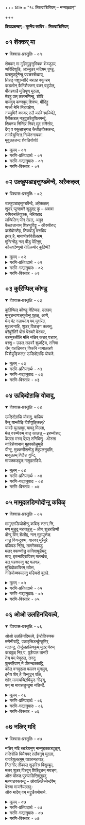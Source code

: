 +++
title = "१८ तिरुवाशिरियम् – नम्माऴ्वार्"

+++


**दिव्यप्रबन्दम् – मूरनॆय साविर – तिरुवाशिरियम्**


## ०१ शॆक्कर् मा

<details open><summary>विश्वास-प्रस्तुतिः - ०१</summary>

शॆक्कर् मा मुहिलुडुत्तुमिक्क शॆञ्जुडर्  
प्परिदिशूडि, अञ्जुडर् मदियम् पूण्डु,  
पलशुडर्पुनैन्दु पवळस्शॆव्वाय्,  
तिहऴ् पशुञ्जोदि मरतह क्कून्ऱम्  
कडलोन् कैमिशैक्कण् वळर् वदुपोल्,  
पीतहवाडै मुडिपूण् मुदला,  
मेदहु पल् कलनणिन्दु, शोदि  
वायवुम् कण्नवुम् शिवप्प, मीदिट्टु  
प्पच्चै मेनि मिहप्पहैप्प,  
नच्चुविनै क्कवर् तलै यरविनमळियेऱॆ,  
ऎर्सॆकडल् नडुवुळऱॆतुयिलमर्न्दु,  
शिवनय निन्दिर निवर् मुद लनैत्तोर्,  
दॆय् व क्कूऴाङ्गळ् कैतॊऴक्किडन्द,  
तामरैयुन्दित्त् निप्पॆरुनायक\!  
मूवुलहळन्द शेवडियोयो\!
</details>

<details><summary>मूलम् - ०१</summary>

शॆक्कर् मा मुहिलुडुत्तुमिक्क शॆञ्जुडर्  
प्परिदिशूडि, अञ्जुडर् मदियम् पूण्डु,  
पलशुडर्पुनैन्दु पवळस्शॆव्वाय्,  
तिहऴ् पशुञ्जोदि मरतह क्कून्ऱम्  
कडलोन् कैमिशैक्कण् वळर् वदुपोल्,  
पीतहवाडै मुडिपूण् मुदला,  
मेदहु पल् कलनणिन्दु, शोदि  
वायवुम् कण्नवुम् शिवप्प, मीदिट्टु  
प्पच्चै मेनि मिहप्पहैप्प,  
नच्चुविनै क्कवर् तलै यरविनमळियेऱॆ,  
ऎर्सॆकडल् नडुवुळऱॆतुयिलमर्न्दु,  
शिवनय निन्दिर निवर् मुद लनैत्तोर्,  
दॆय् व क्कूऴाङ्गळ् कैतॊऴक्किडन्द,  
तामरैयुन्दित्त् निप्पॆरुनायक\!  
मूवुलहळन्द शेवडियोयो\!
</details>

<details><summary>गरणि-प्रतिपदार्थः - ०१</summary>

शॆक्कर् = सञ्जॆगॆम्पाद, मा = बलुदॊड्ड, मुहिल् = मोडवन्नु, उडुत्तु = उट्टुकॊण्डु, मिक्क =बहळ, शॆम् शुडर् = कॆम्पुतेजस्सन्नुळ्ळ सूर्यन, परिदि = परिवे षवन्नु \(सुत्तलिरुव विशिष्टवाद बॆळकन्नु\) शूडि = मुड्दु \(शिखरदल्लि धरिसि\) अम् शुडर् = सॊबगिन तेजस्सिन, मदियम् = चन्द्रनन्नु, पूण्डु = \(आभरणदन्तॆ\) धरिसि, पलशुडर् = हलवारु ज्योति\(नक्षत्र\)गळन्नु, पुनैन्दु = अलङ्करिसिकॊण्डु, पवळम् = हवळदन्तॆ, शॆम् वाय् = चॆन्दुटिगळ, मरतहम् कुन्ऱम् = मरकतरत्नद पर्वतवु. कडलोन् = समुद्रराजन, कैमिशै = कैगळल्लि \(तोळिनल्लि\), कण् वळर् वदु पोल् = पवडिसिरुव हाऎ, पीतह = हळदिय, आडै = वस्त्रवन्नू \(पीताम्बरवन्नू\), मुडिपूण् = किरीट, मुदला = मॊदलाद, मेदहु = बलुश्रेष्ठवाद, पल् = हलवारु, कलन् अणिन्दु = आभरणगळन्नु धरिसि, शोदि = बॆळगुव, वाय् अवुम् = तुटिगळन्नू, कण् अवुम् = कण्णुगळन्नू, शिवप्प = कॆम्पगू, \(कॆम्पागिरलु\), मीदिट्टु = मेलॆ जोडिसिरुव, पच्चैमेनि = पच्चॆय बण्नदिन्द शोभिसुव देह\(कान्ति\)वु, मिह = बहुवागि, पहैप्प = वैविध्यमयवागि, नच्चु = विषद\(नञ्जिन\), विनै = कार्यवन्नु माडुव, कवर् तलै = हरडिरुव तलॆयन्नुळ्ळ, अरवु = सर्पद, इन् = इनिदाद \(सुखकरवाद\), अमळि = हासुगॆयन्नु एऱि = हत्ति, ऎऱिकडल् = अलॆगळिन्द तुम्बिद कडलिन, नडुवुळ् = नडुवॆ, अऱितुयिल् = योगनिद्दॆयन्नु, अमर्न्दु = हिडिदु, शिवन् = शिवनू, अयन् = चतुर्मुखनू \(अजनू\), इन्दिरन् = देवेन्द्रनू, इवर् मुदल् = इवरे मॊदलागि, अनित्तोर् = ऎल्लरू, दॆय्व कुऴाङ्गळ् = देवतॆगळ कूटगळू,कैतॊऴि = कैमुगियलु, किडन्द = पवडिसिरुव, तामरै उन्दि = तावरॆहूवन्नु हॊक्कुळल्लि उळ्ळ, तनि = विशिष्ठनाद, पॆरुनायह = सर्वेश्वरने, मू उलहु = मूरुलोकगळन्नु, अळन्द = अळॆदुकॊण्ड, शे अडियोये= कोमलवाद \(सुन्दरवाद\) तिरुवडिगळुळ्ळवने.
</details>

<details><summary>गरणि-गद्यानुवादः - ०१</summary>

सञ्जॆगॆम्पिन बलु दॊड्ड मुगिलन्नुट्टु, बहळ कॆम्पुतेजस्सन्नुळ्ल सूर्यन सुत्तलिरुव विशिष्टवाद बॆळकन्नु शिखरदल्लि धरिसि, सॊबगिन तेजस्सिन चन्द्रनन्नु आभरणदन्तॆ धरिसि, हलवारु ज्योति\(नक्षत्र\)गळन्नु अलङ्करिसिकॊण्डु, हवळदन्तॆ चॆन्दुटिगळन्नुळ्ळ, मरकतरत्नद पर्वतवु समुद्रराजन कैगळल्लि पवडिसिरुव हागॆ, पीताम्बरवन्नुट्टु, किरीटवे मॊदलाद बहुश्रेष्ठवाद हलवारु आभरणगळन्नु धरिसि, बॆळगुव \(कॆम्पगिरुव\) तुटिगळन्नू कण्णुगळन्नू जोडिसिरुव पच्चॆबण्णदिन्द शोभिसुव देहवु अत्यन्त वैविध्यमयवागियू, विषद कॆलसद हरडिरुव तलॆयन्नुळ्ळ सर्पद सुखकरवाद हासुगॆयल्लि अलॆगळिन्द तुम्बिद कडलिन नडुवॆ योगनिद्दॆयन्नु हिडिदु, शिवनू, ब्रह्मनू \(अजनू\), देवेन्द्रनू, इवरे मॊदलाद ऎल्ल देवतॆगळ कूटगळू कैमुगियुवन्तॆ, पवडिसिरुव पद्मनाभनाद अतिश्रेष्ठनाद सर्वेश्वरने, मूरु लोकगळन्नू अळॆदुकॊण्ड कोमलवाद \(सुन्दरवाद\) तिरुवडिगळुळ्ळवने\!
</details>

<details><summary>गरणि-विस्तारः - ०१</summary>

सर्वेश्वरन दिव्यमङ्गळ स्वरूपवन्नु – ऎन्दरॆ, भगवन्तन साकार स्वरूपवन्नु – इल्लि आळ्वाररु विवरिसतॊडगिद्दारॆ. यावुदक्कू साटियिल्लद, ऎल्ल बगॆयल्लू सर्वश्रेष्ठनू, परमसुन्दरनू आद भगवन्तनन्नु नम्मन्थ सामान्य जनरिगॆ विवरिसि हेळुवुदादरू हेगॆ? नम्म अनुभवदल्लिये इरुव यावुदादरॊन्दु अपरूपवाद वस्तुवन्नु ऎत्तिकॊण्डु, अदर सॊबगन्नु ऊहॆयिन्द अनेकपट्टु हॆच्चिसिकॊण्डु, आ मूलक भगवन्तनन्नु अरियबहुदाद मार्गवन्नु इल्लि अनुसरिसलागिदॆ.

भगवन्तन ऒन्दॊन्दु अवयववन्नू, हीगॆ, बेरॆबेरॆ वस्तुगळॊडनॆ होलिसि, वर्णिसि हेळबहुदागिरुवाग, अवनन्नु परिपूर्णवागि वर्णिसि तिळियुवुदादरू साध्यवे? इदक्कागि, इल्लि आळ्वाररु ऒन्दु दीर्घवाद उपमानवन्नु बळसिकॊण्डिद्दारॆ. इतिहास, पुराणादि महाकाव्यगळल्लि बळसुव काव्योपमानगळ हागॆये इल्लिरुव उपमान. सामान्य उपमानदन्तल्लदॆ, इदर ऎरडु भागगळू बॆळॆयुत्ता होगुत्तवॆ. ऎरडु भागगळिगू निखरवाद होलिकॆ कॆलवॊम्मॆ कण्डु बरदिरबहुदु. अवु हागॆ अळ्ळकवागिये जोडणॆयागिरबहुदु.

इल्लि बळसिरुव काव्योपमानद वैशिष्ट्यवन्नु नोडोण. उपमानद पूर्वभागदल्लिरुवुदु; ऒन्दु दॊड्डबॆट्ट. \(अदन्नु अस्ताचल ऎन्नबहुदेनो\!\) अदु बलु दूरदल्लिदॆ. सूर्यनु अदर हिन्दॆ मरॆयागुवुदरल्लिद्दानॆ. सूर्यन हॊम्बॆळकु अदन्नू अदर सुत्तलूइरुव मोडगळन्नू सञ्जॆगॆम्पिन सुन्दरवाद बण्णदिन्द हॊळॆयिसुत्तदॆ. सूर्यनु तन्न तेजस्सन्नु अदर शिखरदल्लि हरडि हॊळॆयुत्तिद्दानॆ. कॆम्बण्णद सीरॆयन्नुट्टु मरकतरत्नद हागॆ आ बॆट्ट आकर्षकवागि कङ्गॊळिसुत्तदॆ. चन्द्रनू तारॆगळु आ बळिक बॆळगुत्ता बॆट्टक्कॆ बगॆबगॆय आभरणगळनन्नु जोडिसिदन्तॆ कङ्गॊळिसुत्तवॆ. सञ्जॆय कॆम्बण्णवे शिखरवन्नु चॆन्दुटिगळन्तॆ माडिदॆ. आ बॆट्टद मुन्दुगडॆयल्लि अलॆगळिन्द तुम्बिरुव बलु विस्तारवाद सागरविदॆ. आ सागरदल्लि शान्तवागि आ बॆट्ट मलगिरुवन्तॆ \(निद्रिसुत्तिरुवन्तॆ\) शोभिसुत्तदॆ. इदॆल्ल उपमानद मॊदलभाग.

उपमानद उत्तरभागदल्लि \(कडॆयभागदल्लि\) सर्वेश्वरनाद भगवन्तन साटियिल्लद रूपद विवरणॆ कण्डु बरुत्तदॆ. भगवन्तन देह ऒन्दु दॊड्ड पच्चॆय बॆट्टवे. अवनु हॊळॆहॊळॆयुव पीताम्बरवन्नु उट्टिद्दानॆ. अवन तुटिगळु कॆम्पगॆ आकर्षकवागिवॆ. मैमेलॆ नानाबगॆय रत्नाभरणगळ अलङ्कार. अलॆगळिन्द तुम्बिद पाल्गडलल्लि, हॆडॆगळन्नु बिच्चि कॊडॆयन्तॆ हिडिदिरुव शेषन हासुगॆयल्लि स्वामियु पवडिसि, योगनिद्दॆयल्लिद्दानॆ. ब्रह्म, रुद्र, इन्द्र मुन्ताद देवतॆगळॆल्लरू अल्लिगॆ बन्दु, मूरुलोकगळन्नू अळॆदुकॊण्ड अवन पवित्रवाद पादगळन्नु पूजिसुत्तारॆ. अवन नाभियल्लि सुन्दरवाद कमलद हू इदॆ.

ई ऎरडु भागगळन्नू ऒन्दु बगॆयल्लि अळ्ळकवागि कूडिसि, दीर्घवाद रीतियल्लि जोडिसिरुवुदे ई काव्योपमान.

विवरणॆयन्नु नोडिदरॆ महाविष्णुवाद सर्वेश्वरन विभवावतारवन्नु इल्लि हेळलागुत्तिदॆ ऎनिसुत्तदॆ.
</details>


## ०२ उलहुपडाइत्तुण्डवॆन्दै, अऱैकऴल्

<details open><summary>विश्वास-प्रस्तुतिः - ०२</summary>

उलहुपडाइत्तुण्डवॆन्दै, अऱैकऴल्  
शुडर् प्पून्दामरै शूडुदऱ् कु – अवावा  
रुयिरुरुहियुक्क, नेरियहाद  
लन्बिलिन् पीन् तेऱल्, अमुद  
वॆळ्ळत्तानाम् शिऱप्पुविट्टु – ऒरुपॊरुट्  
कशैवोरशैह, तिरुवॊडु मरुविय  
इयऱ् है, मायाप्पॆरुविऱौलहम्  
मून्ऱिनॊडु नल् वीडु पॆऱिनुम्,  
कॊळ्वदॆण्णुमो तॆळ्ळियोर् कुऱिप्पे?
</details>

<details><summary>मूलम् - ०२</summary>

उलहुपडाइत्तुण्डवॆन्दै, अऱैकऴल्  
शुडर् प्पून्दामरै शूडुदऱ् कु – अवावा  
रुयिरुरुहियुक्क, नेरियहाद  
लन्बिलिन् पीन् तेऱल्, अमुद  
वॆळ्ळत्तानाम् शिऱप्पुविट्टु – ऒरुपॊरुट्  
कशैवोरशैह, तिरुवॊडु मरुविय  
इयऱ् है, मायाप्पॆरुविऱौलहम्  
मून्ऱिनॊडु नल् वीडु पॆऱिनुम्,  
कॊळ्वदॆण्णुमो तॆळ्ळियोर् कुऱिप्पे?
</details>

<details><summary>गरणि-प्रतिपदार्थः - ०२</summary>

उलहु = लोकगळन्नु, पडैत्तु = सृष्टिसि, उण्ड = नुङ्गिद, ऎन्दै = सर्वेश्वरन, अऱै = सद्दुमाडुव, कऴल् =आभरणगळ, शुडर् = हॊळॆयुव, सुन्दरवाद, तामरै = कमलगळन्नु, शूडुदऱ् कु = \(तलॆयल्लि\) मुडियुवुदक्कॆ, अवावु = आशिसुव, आर् उयिर् = तुम्बु जीववु \(आत्मवु\), उरुहि = कागि, उक्क = कृशिसि, नेरिय = उण्टाद, कादल् = भक्तियॆम्ब, अन्बिल् = आशॆयिन्द, इन् बु = हितवन्नु \(आनन्दवन्नु\), ईन् = कॊडुव, \(उण्टुमाडुव\), तेऱल् = मधुवु आद, अमुदम् = अमृत्द, वॆळ्ळत्तान् = प्रवाहदिन्द, आम् = आघुव, शिऱप्पु = हिरिमॆयन्नु, विट्टु =बिट्टु \(त्यजिसि\), ऒरु पॊरुट्कु = ऒन्दु \(कीळाद ऒन्दु\) प्रयोजनक्कागि, अशैवोर् = अलॆदाडुववरु, अशैह् = \(हागॆये\) अलॆदाडुत्तिरलि, तिरुवॊडु = श्रीदेवियॊडनॆ, मरुविय = कूडिरुव, इयऱ् कै= \(सहज\) स्वभावद, माया = नाशवागद, पॆरु विऱल् = अत्यन्त समर्थवाद, उलहम् = लोकगळु, मून्ऱिनॊडु =मूररॊडनॆयू, \(मूरक्किन्तलू\), नल् वीडु = उत्तमवाद वासस्थळवन्नु, पॆऱिनुम् = पडॆदरू\(पडॆयुवन्तादरू\), कॊळ्वदु = अनुसरिसुवुदु \(स्वीकरिसुवुदु\), ऎण्णुमो = साध्यवो, तॆळ्ळियोर् = तिळिदवर, कुऱिप्पे = गुरिये.
</details>

<details><summary>गरणि-गद्यानुवादः - ०२</summary>

लोकगळन्नु सृष्टिसुव मत्तु लयगॊळिसुव \(उण्णुव\) सर्वेश्वरन सद्दु माडुव आभरणगळ हॊळॆयुव सॊबगिन \(पाद\) कमलगळन्नु तलॆयल्लि मुडियुवुदक्कॆ आशिसुव तुम्बु जीववु \(आत्मवु\) करगि कृशिसि \(बाडि\) उण्टाद भक्तियॆम्ब आशॆयिन्द हितवन्नु \(आनन्दवन्नु\) तरुव मधुवाद अमृतद प्रवाहदिन्द आगुव हिरिमॆयन्नु बिट्टुकॊट्टु, कीळाद \(अल्पवाद\) ऒन्दु प्रयोजनक्कागि अलॆदाडुववरु हागॆये अलॆदाडुत्तिरलि. श्रीदेवियॊडनॆ कूडिरुव \(सकलैश्वर्यदिन्द कूडिरुव\), अत्यन्त समर्थवाद, मूरुलोकगळिगिन्तलू उत्तमवाद वासस्थळवन्नु \(नॆलॆयनु\) पडॆयुवन्तादरू तिळिदवरगुरियन्ने स्वीकरिसुवुदु साध्यवो?
</details>

<details><summary>गरणि-विस्तारः - ०२</summary>

ई पाशुरवू हिन्दिन पाशुरदन्तॆ तॊडकिनिन्द तुम्बिदॆ. जागरूकतॆयिन्द विषयवन्नु विङ्गडिसिकॊण्डु, सारवन्नु ग्रहिसबेकागिदॆ.

याव बगॆय जीवन श्रेयस्कर? सामान्यगृहस्थजीवनवे? विवेकिय जीवनवे? सामान्यगृहस्थन आशॆ अल्पवादद्दु. प्रापञ्चिक सुखवन्नु पडॆदुकॊळ्ळुव आशॆमात्रवे. विवेकि बल्ल ई प्रापञ्चिक सुखक्षणिकवादद्दु ऎन्दू, शाश्वतानन्दवन्नु कॊडुव गुरियॊन्दिदॆयॆन्दू, अदन्नु साधिसिकॊळ्ळुवुदक्कॆ सतत प्रयत्न नडॆसुवुदे परमश्रेष्ठवॆन्दू, आ गुरियन्नु सेरलुतक्क मार्गवन्ने अवनु अनुसरिसुत्तानॆ. आ मार्ग यावुदु?

हिन्दिन पाशुरदल्लि सर्वेश्वरनाद भगवन्तन नित्यसौन्दर्यस्वरूपवन्नु स्वारस्यपूर्णवागि हेळलायितु. इल्लि आ स्वामिय हिरिमॆयन्नु हेळलागुत्तदॆ. भगवन्तनु सृष्टि, स्थिति, लय कालगळल्लॆल्ला सर्वरक्षकनागिरतक्कवनु. अवनन्नु दृढवागि, भक्तिपूर्वकवागि आश्रयिसुवुदरिन्द, अमरत्ववन्नू, सकलसौभाग्यगळन्नु अनुभविसि आनन्दिसुव श्रेष्ठवाद नॆलॆयन्नू पडॆयबहुदु. अदु हेगॆ?

भगवन्तनल्लि दृढवाद आशॆयन्नु तन्दुकॊळ्ळुवुदु हेगॆ? सर्वसमर्थनू, सर्वरक्षकनू आद अवन साटियिल्लद हिरिमॆयल्लि अचलवाद विश्वासवन्निडुवुदु. दिव्याभरणगळिन्द हॊळॆयुव अवन तिरुवडिगळन्नु तन्न तलॆय मेलॆ ऎडॆबिडदॆ धरिसुव आशॆयन्नु हॆच्चिसिकॊळ्ळुवुदु. अदक्कागि तनु मनगळन्नु सॊरगिसुवुदु. हीगॆ, भक्तियॆम्ब गाढवाद आशॆयन्नु हॆच्चिसिकॊळ्ळुवुदु. अदन्नु बॆळसिकॊळ्ळुत्ता, आ जीवनवन्ने ऎडॆबिडदंऎ सवियुत्ता होगुवुदु. हीगॆ माडुवुदरिन्द बरुव अमरत्वद हिरिमॆयेनॆन्दु अरितुकॊळ्ळुवुदु. हीगॆल्ल योचिसुत्ता इहजीवनवन्नु कळॆयुव ’तिळिदवर’ \(ज्ञानिगळ\) मार्गदर्शनवन्नू, गुरियन्नू चिन्तिसुत्ता, साधुवागि जीविसुवुदे ऒन्दु दिव्यानुभव. सामान्य गृहस्थन हागॆ हॊट्टॆ, बट्टॆ, अलङ्कार, इन्द्रियसुखगळॆम्ब क्षणिकवाद अल्पफलगळ कडॆगॆ गमनकॊडुवुदक्किन्तलू ऎल्लरू ’तिळिदवर’ गुरियन्नू मार्गवन्नू स्वीकरिसुवुदे युक्तवादद्दु.
</details>


## ०३ कुऱिप्पिल् कॊण्डु

<details open><summary>विश्वास-प्रस्तुतिः - ०३</summary>

कुऱिप्पिल् कॊण्डु नॆऱिप्पड, उलहम्  
मून्ऱुडन्वणङ्गुतोन्ऱु पुहऴ्, आणै,  
मॆय् पॆऱ नडायदॆय् वम् मूवरिल्  
मुदल्वनाहि, शुडर् विळङ्ग कलत्तु,  
वरैपुरैतिरै पॊरु पॆरुवरै वॆरुवर,  
उरुमुरलॊलि मलि नळिर् कडऱ् पडवर्,  
वरशु – उडल् तडवरै शुळट्रिय, तनिमा  
त्तॆय् वत्तडियवर् क्किनि नामाळाहवे  
यिशैयुङ्किल्? ऊऴिदोऱाऴि योवादे.
</details>

<details><summary>मूलम् - ०३</summary>

कुऱिप्पिल् कॊण्डु नॆऱिप्पड, उलहम्  
मून्ऱुडन्वणङ्गुतोन्ऱु पुहऴ्, आणै,  
मॆय् पॆऱ नडायदॆय् वम् मूवरिल्  
मुदल्वनाहि, शुडर् विळङ्ग कलत्तु,  
वरैपुरैतिरै पॊरु पॆरुवरै वॆरुवर,  
उरुमुरलॊलि मलि नळिर् कडऱ् पडवर्,  
वरशु – उडल् तडवरै शुळट्रिय, तनिमा  
त्तॆय् वत्तडियवर् क्किनि नामाळाहवे  
यिशैयुङ्किल्? ऊऴिदोऱाऴि योवादे.
</details>

<details><summary>गरणि-प्रतिपदार्थः - ०३</summary>

कुऴिप्पिल् कॊण्डु = गुरियागिट्टुकॊण्डु, \(सङ्कल्पिसि\), नॆऱि पड = सन्मार्गदल्ल् बीळुवुदन्नु, उलहम् = मून्ऱु = मूरुलोकगळू, उडन् = ऒट्टिगॆ, वणङ्गु = ऎरतुवुदरिन्द, तोन्ऱु = तोरुव \(कण्डुबरुव\), पुहऴ् = कीर्तियुळ्ळवनागि, आणै = \(तन्न\) आज्ञॆयन्नु, मॆय् पॆऱ = वास्तववागिरुवन्तॆ, \(सत्यवागियू, सत्यवागि पडॆयुवन्तॆ\), नडाय = नडॆसुववनागि, शॆय् वम् मूवरिल् = मूवरु देवरुगळल्लि, मुदल् वन् आहि = प्रधाननागिरुववनू, शुडर् विळङ्गु = ज्योति बॆळगुव, आहत्तु = ऎदॆयुळ्ळवनू, वरैपुरै = बॆट्टदहागॆ, तिरै = अलॆगळु, पॊरु = नुग्गिबरुव, पॆरुवरि = महत्ताद पर्वतगळू \(कुलपर्वतगळू\), वॆरुवरै = महत्ताद पर्वतगळू \(कुलपर्वतगळू\), वॆरुवर = अञ्जुवन्तॆ, उरुम् = सिडिलु, मुरल् = मॊळगुवन्तॆ, ऒलि = शब्ददिन्द, मलि = तुम्बिरुव, नळिर् = तम्पाद, कडल् = कडलल्लि, पडमरवु = हॆडॆय सर्पद, अरशु = आसन \(वासुकिय\), उडल् = देहवन्नु, तडवरै = बलुदॊड्डपर्वतक्कॆ \(मन्दरपर्वतक्कॆ\), शुऴट्रिय = सुत्तिदवनाद, तनि = साटियिल्लदवनाद \(अद्वितीयनाद\), मादॆय् वत्तु = महादेवन \(सर्वेश्वरन\), अडियवर् क्कु = भक्तरिगॆ, इनि = इन्नु, नाम् = नावु, आळ् आहवे = दासरागिये, इशैक्कूम् कॊल् = हॊन्दिकॊण्डिरुबेको? ऊऴिदोऱुऊऴि = युगयुगगळल्लियू, ओवादे = बिडदन्तॆ.
</details>

<details><summary>गरणि-गद्यानुवादः - ०३</summary>

मूरु लोकगळू सन्मार्गदल्लि नडॆयुवुदन्नु गुरियागिट्टुकॊण्डवनू, \(अवु\) ऒट्टिगॆ ऎरगुवुदरिन्द कण्डुबरुव कीर्तियुळ्ळवनू, तन्न आज्ञॆयन्नु सत्यवागिरुवन्तॆ \(चाचुतप्पदन्तॆ\) नडॆसुववनू, मूवरु देवरुगळल्लि प्रधाननागिरुववनू, हॊळॆहॊळॆयुव ऎदॆयुळ्ळवनू, कुलपर्वतगळू नडुगुवन्तॆ बॆट्टदहागॆ अलॆगळु नुग्गि बरुव, सिडिलु मॊळगुवन्तॆ शब्ददिन्द तुम्बिरुव, तम्पाद कडलल्लि हॆडॆय सर्पगळ अरसन देहवन्नु बलुदॊड्ड पर्वतक्कॆ सुत्ति कडॆदवनू, साटियिल्लदवनू, आद, सर्वेश्वरन भक्तरिगॆ इन्नु नावु युगयुगळल्लू बिडदन्तॆ दासरागिये हॊन्दिकॊण्डिरबेको?
</details>

<details><summary>गरणि-विस्तारः - ०३</summary>

भगवद्भक्तियन्नु परिपूर्णवागि पडॆदुकॊळ्ळुवुदक्कॆ यावुदु उपाय? अदर विषयदल्लि ज्ञानवन्नु सम्पादिसिकॊळ्ळुवुदे, अथवा भक्तिभाववन्नु चॆन्नागि अनुभविसि तिळिदवराद भगवद्भक्तर मार्गवन्नु कार्यतः अनुसरिसुवुदे? – ऎम्बुदन्नु हिन्दिन पाशुरदल्लि हेळलायितु.

अदे विषयवन्नु मुन्दुवरिसुत्ता – नावु भक्तर किङ्कररागि ऎष्टुकाल नडॆदुकॊळ्ळुवुदरिन्द नमगॆ भक्तिय फल लभिसुवुदु? युगयुगगळल्लू हीगॆये नडॆदुकॊळ्ळुत्तिरबेके? ऎन्दु प्रश्निसि, हेळलागुत्तदॆ.

भगवन्तन सङ्कल्प ऎष्टु उदात्तवादद्दु\! तानु सृष्टिसिद मूरुलोकगळू सन्मार्गदल्लि नडॆयुत्ता, आ मूलक उज्जीवनगॊळ्ळबेकॆम्बुदे अवन सङ्कल्प. आ कारणदिन्दले अवनु मूरुलोकगळन्नू रक्षिसुवुदु. ब्रह्म, विष्णु, रुद्ररॆम्ब मूरु मूर्तिगळल्लि अवने प्रधाननादवनु. अवन आज्ञॆ \(कट्टळॆगळु\) चाचुतप्पदन्तॆ तन्न सृष्टियन्नु नडॆसतक्कवनु. सर्वैश्वर्यपूर्णवाद वक्षस्थलवुळ्ळवनु. भयङ्करवागि भोर्गरॆयुव पाल्गडलल्लि मन्दरपर्वतवन्निळिसि, वासुकियन्नु अदक्कॆ \(हग्गवागि\) सुत्ति, देवासुररिन्द कडॆयिसि, अमृतवन्नु पडॆदु, देवतॆगळिगित्तु, अवरन्नु अमररन्नागिसिदनु. अवनु स्वतः परिपूर्णनु. साटियिल्लदवनु. अन्थवन पादसेवकरागिरुववरु, अवनन्ने नम्बि, आश्रयिसि, ऎडॆबिडदन्तॆ अवनन्नु भजिसि पूजिसुववरु. अवर किङ्कररागि, नावु अवर सेवॆमाडुत्ता बरुवुदरिन्द, अवर मार्गवु नमगॆ अरिवागुवुदु. नम्मल्लू भक्ति परिपक्वगॊळ्ळुवुदु. नावू भगवन्तन अनन्यभक्तरागबहुदु.
</details>


## ०४ ऊऴिदोऱाऴि योवादु,

<details open><summary>विश्वास-प्रस्तुतिः - ०४</summary>

ऊऴिदोऱाऴि योवादु, वाऴिय  
वॆन्ऱु यान्तॊऴि विशैयुङ्किल्?  
यावहै युलहमुम् यावदु मिल्ला,  
मेल् वरुम्पॆरुम् बाऴ् कालत्तु – इरुम्बॊरुट्  
कॆल्ला मरुम् पॆऱल् तनिवित्तु –ऒरुता  
नाहित्तॆय्वनान् मुहक्कॊऴुमुळै  
यीन्ऱु, मुक्कणीशनॊडु तेवुपलनुदलि,  
मावुलहम् विळैत्त वुन्दि,  
मायक्कडवुळ् मामुदलडिये.
</details>

<details><summary>मूलम् - ०४</summary>

ऊऴिदोऱाऴि योवादु, वाऴिय  
वॆन्ऱु यान्तॊऴि विशैयुङ्किल्?  
यावहै युलहमुम् यावदु मिल्ला,  
मेल् वरुम्पॆरुम् बाऴ् कालत्तु – इरुम्बॊरुट्  
कॆल्ला मरुम् पॆऱल् तनिवित्तु –ऒरुता  
नाहित्तॆय्वनान् मुहक्कॊऴुमुळै  
यीन्ऱु, मुक्कणीशनॊडु तेवुपलनुदलि,  
मावुलहम् विळैत्त वुन्दि,  
मायक्कडवुळ् मामुदलडिये.
</details>

<details><summary>गरणि-प्रतिपदार्थः - ०४</summary>

ऊऴिदोऱाऴि =युगयुगगळल्लियू, ओ वादु = ऎडॆबिडदन्तॆ, वाऴिय ऎन्ऱु = बदुकुवन्तागलि ऎन्दु, यान् = नानु, तॊऴ = सेवॆमाडुवन्तॆ, इशैयुम् कॊल् = साध्यवागुवुदो? यावहै उलहमुम् = ऎल्ला विधवाद लोकगळू, यावरुम् = ऎल्ला जीविगळू, इल्ला = इल्लद, मेल् वरुम् = हिन्दॆ कळॆदुहोद \(मुन्दॆ बरुव\), पॆरुपाऴ् कालत्तु = महाप्रळयकालदल्लि, इरु = इरुव, पॊरुट्कु ऎल्लाम् = \(आत्म\)वस्तुगळिगॆल्ला, अरु = कार्‍अण्वागि, पॆऱल् = सृष्टिगॆ, तनिवित्तु = ऒण्टिबीज, ऒरु = साटियिल्लद, तान् आहि = ताने आगि, शॆय् वम् = दैवनाद, नान् मुहन् = चतुर्मुखनॆम्ब, कॊऴु = बलिष्ठवाद, मुळै = मॊळकॆयन्नु, ईन्ऱु= पडॆदु, मुख्खन् ईशनॊडु = मुक्कण्णनॆम्ब ईशनॊडनॆ, तेवु = देवतॆगळन्नु, पल = अनेकरन्नु, नुदलि = पडॆदु, मा उलहम् = मूरुलोकगळन्नू, विळैत्त = बॆळॆसिद, उन्दि = नाभियुळ्ळ, मायमा = आश्चर्यकारकनाद, कडवुळ् = भगवन्तन, मा = दिव्यसुन्दरवाद, मुदल् = परमश्रेष्ठवाद, अडिये = तिरुवडियन्ने.
</details>

<details><summary>गरणि-गद्यानुवादः - ०४</summary>

ऎल्ला विधवाद लोकगळू, ऎल्ला जीविगळु इल्लद, हिन्दॆ कळॆदुहोद \(मुन्दॆबरुव\) महाप्रळयकालदल्लि इरुव आत्मवस्तुगळिगॆल्ला कारणवागि, सृष्टिगॆ साटियिल्ल्द ऒण्टि बीज ताने आगि, दैवनाद नाल्मुखनॆम्ब बलिष्ठवाद मॊळकॆयन्नु पडॆदु, मुक्कण्णनॆम्ब ईशनॊडनॆ अनेकानेक देवतॆगळन्नु पडॆदु, मूरुलोकगळन्नू बॆळॆसिद नाभियुळ्ळ आश्चर्यकारकनाद भगवन्तन दिव्यसुन्दरवाद परमश्रेष्ठवाद तिरुवडियन्ने युगयुगगळल्लियू ऎडॆबिडदन्तॆ बाळुवन्तागलि ऎन्दु नानु सेवॆमाडुवुदक्कॆ साध्यवागुवुदो?
</details>

<details><summary>गरणि-विस्तारः - ०४</summary>

यावुदु परमश्रेष्ठवाद गुरि? हुट्टु-सावुगळ सुळियल्लि सिक्किबिद्दु, जरॆ, व्याधि, दुःख, सङ्कटगळन्नु अनुभविसुत्तले इरुवुदे? अथवा भगवन्तन अडिदावरॆगळन्नाश्रयिसि, हुट्टिनिन्द मुक्तनागि, भगवन्तनन्नु सेरि, अल्लि अवन नित्यकिङ्करनागि बाळुवुदे? इदक्कॆ उत्तरवागिदॆ ई पाशुर.

हिन्दॆ ऒन्दु महाप्रळय बन्तु. आग सर्वनाशवायितु. ऎल्लवू अळिदवु. आ जीविगळल्लॆल्ला नॆलसिद्द आत्मवस्तुगळिगॆ ऎडॆकॊडुवुदक्कागि, सर्वेश्वरनाद भगवन्तने अतपरूपवाद, ऒण्टियाद, बीजवाद तन्न नाभियिन्दले नाल्मुखनन्नु सृष्टिसिद. अवन मूलक मुक्कण्णने मुन्ताद समस्तदेवतॆगळन्नू पडॆद. आ मूलक मूरुलोकगळन्नू बॆळॆसिद. हीगॆये ऒन्दॊन्दु महाप्रळय बन्दाग अत्याश्चर्यकरवागि, भगवन्तनु ऎल्ल सृष्टियन्नू नडॆसुत्तानॆ. ऎल्लवन्नू रक्षिसुत्तानॆ.

आळ्वाररु हेळुत्तारॆ- साटियिल्लद आ सर्वेश्वरन दिव्यसुन्दरवू परमपवित्रवू श्रेष्ठवू आद तिरुवडिगळन्नु नानु ऎडॆबिडदन्तॆ ऎल्लकालदल्लू सेवॆमाडुत्ता बाळुव भाग्य ननगॆ लभिसुवुदे?

“नानु”, ऎन्दरॆ, प्रतियॊब्ब जीवियू. ई आशय ऎल्ला जीविगळिगू अन्वयिसुत्तदॆ. प्रतिजीविय उज्जीवनद गुरिये इदु\!
</details>


## ०५ मामुदलडिप्पोदॊन्ऱु कविऴ्

<details open><summary>विश्वास-प्रस्तुतिः - ०५</summary>

मामुदलडिप्पोदॊन्ऱु कविऴ् त्तलर् त्ति,  
मण् मुऴुदु महप्पडुत्तु – ऒण् शुडरडिप्पॊ  
दॊन्ऱु विण् शॆलीइ, नान् मुहप्पुत्तेळ्  
नाडु वियन्दुवप्प, वानवर् मुऱैमुऱै  
वऴिपड निऱेइ, तामरैक्काडु  
मलर् क्कण्णॊडु कनिवायुडैयदु  
माय्, इरुनायिऱायिरम् मलर्न्दन्न,  
कऱ् पहक्कावु पऱ् पलवन्न,  
मुडिदोळायिरम् तवैत्त,  
नॆडियोय्क्कल्लदु मडियदो वुलहे.
</details>

<details><summary>मूलम् - ०५</summary>

मामुदलडिप्पोदॊन्ऱु कविऴ् त्तलर् त्ति,  
मण् मुऴुदु महप्पडुत्तु – ऒण् शुडरडिप्पॊ  
दॊन्ऱु विण् शॆलीइ, नान् मुहप्पुत्तेळ्  
नाडु वियन्दुवप्प, वानवर् मुऱैमुऱै  
वऴिपड निऱेइ, तामरैक्काडु  
मलर् क्कण्णॊडु कनिवायुडैयदु  
माय्, इरुनायिऱायिरम् मलर्न्दन्न,  
कऱ् पहक्कावु पऱ् पलवन्न,  
मुडिदोळायिरम् तवैत्त,  
नॆडियोय्क्कल्लदु मडियदो वुलहे.
</details>

<details><summary>गरणि-प्रतिपदार्थः - ०५</summary>

मा = बलुदॊड्ड, मुदल् अडि पोदु = मॊदल तिरुवडि ऎम्ब पुष्प, ऒन्ऱु = ऒन्दन्नु, कविऴ् त्तु = प्रसरिसि, मण् मुऴुदुम् = भूमण्डलवन्नॆल्ला, अहप्पडुत्तु = स्वाधीनपडिसिकॊण्डु, ऒण् = सुन्दरवाद, शुडर् = तेजस्सिनिन्द कूडिद, अडि पोदु = तिरुवडिपुष्प, ऒन्ऱु = मत्तॊन्दन्नु, नान् मुहन् = नाल्मुखन, पुत्तोळ् = पवित्रवाड \(देवतॆगळ\), नाडु = लोकवु, वियन्दु= आश्चर्यपडुवन्तॆयू, उवप्प = आनन्दिसुवन्तॆयू, वानवर् = देवतॆगळु, मुऱै मुऱै = शास्त्रगळ रीतियल्लि विधिवत्तागि, \(शास्त्रोक्तवागि\), वऴिपड = पूजिसुवन्तॆयू, विण् = आकाशक्कॆ, शॆलीइ = एरिसि, \(कळुहिसि\), निऱे इ = निल्लिसि, तामरैक्कादु = तावरॆय दण्टिन, मलर् = हूविनन्तॆ इरुव, कण्णॊडु = कण्णुगळन्नू, कनिवाय् = \(तॊण्डॆ\) हण्णिनन्तॆ तुटिगळन्नू, उडैयदुम् आय् = उळ्ळवनागि, इरु = बलुदॊड्ड, नायिऱु = सूर्यरु, आयिरम् = साविर, मलर्न्दन्न = उदयिसिदन्तॆ, मुडि = किरीटवन्नू \(तलॆयन्नू\) \(उळ्ळवनागि\), पल् पल = अनेकानेक, कऱ् पहम् = कल्पवृक्षगळ, कावुअन्न = काडुगळन्तॆ, तोळ् आयिरम् = साविरतोळुगळन्नु, तवैत्त = पडॆदवनाद, नॆडियोय् क्कू = सर्वेश्वरनिगॆ \(सर्वेश्वरनाद निनगॆ\), अल्लदु = अल्लदॆ, अडियदो = सेवॆमाडदो, उलहे = लोकवे?
</details>

<details><summary>गरणि-गद्यानुवादः - ०५</summary>

बलुदॊड्ड मॊदलनॆय पादपुष्पवॊन्दन्नु प्रसरिसि, भूमण्डलवन्नॆल्ला स्वाधीनपडिसिकॊण्डु, अति दिव्यवाद तेजस्सिनिन्द कूडिद मत्तॊन्दु पादपुष्पवन्नु नाल्मुखन मत्तु देवतॆगळ पवित्रवाद नादु \(लोक\) आश्चर्यपडुवन्तॆयू, आनन्दिसुवन्तॆयू, देवतॆगळु विधिवत्तागि पूजिसुवन्तॆयू आकाशक्कॆ एरिसि, निल्लिसि, तावरॆयदण्टिन हूविनन्तिरुव कण्णुगळन्नू, तॊण्डेहण्णिनन्तिरुव तुटिगळन्नू उळ्ळवनागि, बलुदॊड्ड साविरसूर्यरु उदयिसिदन्तॆ किरीट\(त्तलॆ\)वन्नुळ्ळवनागि, अनेकानेक कल्पवृक्षगळ काडुगळन्तॆ साविरतोळुगळन्नू पडॆदवनाद सर्वेश्वरनाद निनगल्लदॆ लोकवे \(बेरॊब्बनिगॆ\) सेवॆ माडुवुदे?
</details>

<details><summary>गरणि-विस्तारः - ०५</summary>

भगवन्तन त्रिविक्रमावतारवन्नु ऎष्टॆष्टु बगॆयल्लि वर्णिसि हेळिदरू, आळ्वाररिगॆ तृप्तियागुवुदिल्लवो ऎन्तॊ\! ई पाशुरवू सह आ दिव्याद्भुत अवतारद वर्णनॆनॆये मीसलु?

आळ्वाररु हेळुत्तारॆ- भगवन्त, नीनु महाद्भुतकारियाद त्रिविक्रमने\! निन्न आ अद्वितीयवाद सॊबगन्नू, निन्न सर्वव्यापकत्ववन्नू कण्डुकॊण्डवरु निनगल्लदॆ बेरॊब्बरिगॆ सेवॆ माड्बयसुवरे? ऎल्ला लोकगळू निनगेये ऎल्ला बगॆय सेवॆयन्नू माडुत्तारॆ खण्डित.
</details>


## ०६ ओओ उलहिनदियल्वे,

<details open><summary>विश्वास-प्रस्तुतिः - ०६</summary>

ओओ उलहिनदियल्वे, ईन्ऱोळिरुक्क  
मणैनीराट्टि, पडाइत्तिडर्न्दुण्डुमिऱ्  
न्दळन्दु, तेर्न्दुलहळिक्कुम् मुदऱ् पॆरुम्  
कडवुळ् निऱ् प, पुडैप्पल तानऱि  
तॆय् वम् पेणुदल्, तनदु  
पुल्लऱिवाण् मै पॊरुन्दक्काट्टि,  
कॊल् वनमुदला वल्लन मुयलुम्,  
इनैय शॆय् है यिन्बुदुन् पळि,  
शॊन् मामायप्पिऱवियुळ् नीङ्गू,  
पन् मा मायत्तऴुन्दुमा नळिर्न्दे.
</details>

<details><summary>मूलम् - ०६</summary>

ओओ उलहिनदियल्वे, ईन्ऱोळिरुक्क  
मणैनीराट्टि, पडाइत्तिडर्न्दुण्डुमिऱ्  
न्दळन्दु, तेर्न्दुलहळिक्कुम् मुदऱ् पॆरुम्  
कडवुळ् निऱ् प, पुडैप्पल तानऱि  
तॆय् वम् पेणुदल्, तनदु  
पुल्लऱिवाण् मै पॊरुन्दक्काट्टि,  
कॊल् वनमुदला वल्लन मुयलुम्,  
इनैय शॆय् है यिन्बुदुन् पळि,  
शॊन् मामायप्पिऱवियुळ् नीङ्गू,  
पन् मा मायत्तऴुन्दुमा नळिर्न्दे.
</details>

<details><summary>गरणि-प्रतिपदार्थः - ०६</summary>

ओओ = अय्यो, उलहिनदु = लोकद, इयल्वे =स्वभाववे,ईन्ऱोळ् = हडॆदवळु, इरुक्क = इरलागि, मणै = \(अवळु कुळितुकॊळ्ळुव\) मणॆगॆ, नीराट्टि = स्नानमाडिसि \(उपचारगळन्नु माडि\), पडैत्तु = लोकगळन्नु पडॆदु \(सृष्टिसि\), इडर्न्दु = उद्धरिसि, उण्डु = उण्डु, उमिळ्न्दु = उगुळि \(मत्तॆ हॊरहाकि\), अळन्दु = \(अदन्नु\) अळॆदुकॊण्डु, तेर्न्दु = अरितुकॊण्डु, अळिक्कुम् = रक्षिसुव, मुदल् = आदिकारणनाद, पॆरु = परात्परनाद \(अतिश्रेष्ठनाद\), कडवुळ् = भगवन्तनु, निऱ् प = इरलागि, पुडै= याव मूलॆयल्लोइरुव, पल = हलवारु, तान् अऱि = तानु अरितुकॊळ्ळबहुदाद, तॆय् वम् = दैववन्नु, पेणुदल् = आराधिसुवुदू, तनदु = तन्न, पुल् अऱिवाण्मै = अल्पज्ञानवन्नु पॊरुन्द = हॊन्दिकॊळ्ळुवुदन्नु, काट्टि= तोरिसि, कॊल् वन = कॊल्लुविकॆ \(बलिकॊडुविकॆ\), मुदला = मॊदलाद, अल्लन = अल्लद \(माडबारद\), मुयलुम् = प्रयत्नगळन्नू, इनैय शॆय् है = इन्थ कॆलसगळन्नू \(माडि\), इन्बु तुन्बु = हितवॆन्नुव सङ्कटवन्नु, अळि = कॊडुव, शॊल् = पुरातनवाद, मा = महत्ताद, मायम् = वञ्चनॆय, पिऱवियुळ् = हुट्टिनल्लि, नीङ्गा = ऎन्दॆन्दिगू नीगदन्तॆ \(बिडुगडॆयागदन्तॆ\), पल् = हलवारु \(अनेकानेक\), मा = विचित्रवाद, मायत्तु = मायजालदल्लि, अमिन्दुम् = मुळुगुत्तारॆ, आ = आहा,\(अय्यो\), नळिर्न्दे = व्यर्थवागिये \(निरर्थकवागिये\),
</details>

<details><summary>गरणि-गद्यानुवादः - ०६</summary>

अय्यो, लोकद स्वभाववे\! हडॆदवळु इरलागि, \(अवळु उपयोगिसुव\) मणॆगॆस्नानमाडिसु \(उपचारगळन्नु माडु\)त्तारॆ. लोकगळन्नु पडॆदु \(सृष्टिसि\), उद्धरिसि, उण्डु, मत्तॆ सृष्टिसि, अदन्नळॆदुकॊण्डु, अरितु, रक्षिसुव आदिकारणनू परमश्रेष्ठनू आद भगवन्तनिरलागि, यावुदो मूलॆय दैववन्नु आराधिसुवुदू, तन्न अल्पमतिगॆ हॊन्दिकॊळ्ळुवुदन्नु तोरिसि, बलिकॊडुविकॆ मॊदलाद माडबारद प्रयत्न \(कार्य\)गळन्नू, इन्थवे इतर कॆलसगळन्नू माडि, हितवॆन्नुव सङ्कटवन्नु कॊडुव पुरातनवू महावञ्चनॆयदू आद हुट्टिनल्लि, अनेकानेक चित्रविचित्रनाद मायजालदल्लि व्यर्थवागिये \(निरर्थकवागिये\) मुळुगुत्तारल्ल, अय्यो\!
</details>

<details><summary>गरणि-विस्तारः - ०६</summary>

ई पाशुर स्पष्टवू स्वारस्यपूर्णवू आदद्दु. हृदयङ्गमवू सुन्दरवू आद साम्य\(उपमान\)वॊन्दन्नु बळसिकॊण्डु, आळ्वाररु तम्म मुख्य उपदेशवन्नु इल्लि नीडुत्तिद्दारॆ.

“ईन्ऱोळिरुक्क मणैनीराट्टि” – तनगॆ जन्मकॊट्ट तायिये कण्णॆदुरल्लिरुवाग, अवळिगॆ सल्लबेकाद अग्रमर्यादॆयन्नू, उपचारगळन्नू सल्लिसदॆ, अवळु उपयोगिसुव निर्जीव वस्तुवॊन्दक्कॆ ऎल्ला बगॆय उपचारगळन्नू नडॆसुवुदु ऎन्थ नगॆपाटलिन विचार\! इदॆन्थ लोकस्वभाव\!

आळ्वाररु लोकद जनर स्वभावक्कॆ मरुगुत्तारॆ. जन हॆत्ततायियन्ने अलक्षिसुत्तारॆ. अवळिगॆ बदलागि, अवळु बळसुव यावुदो ऒन्दु अल्पवस्तुविगॆ ऎल्ल बगॆय उपचारगळन्नू नडॆसुत्तारल्ल\! निजवस्तु यावुदॆन्दु कण्डुकॊळ्लदॆ, यावुदो ऒन्दु असमर्थवाद अल्पवस्तुवन्नु पूजिसुत्तारॆ. इदरिन्द अवरिगॆ बरुवुदादरू एनु? वञ्चनॆयिन्द कूडिद, क्षणिकवू नश्वरवू आद ’हित’ऎम्ब सङ्कटदिन्द कूडिद ’हुट्टि’ न मायाजालदल्लि सिक्किकॊण्डु नरळुत्तारल्ल\! एनु विचित्र स्वभाव अवरदु\!

आळ्वाररु हेळुत्तारॆ- लोकद \(जनर\) स्वभाववन्नु एनॆन्नबेकु? हॆत्ततायियन्नु कडॆगणिसि, आकॆ बळसुव यावुदो ऒन्दु आळवाद निर्जीववस्तुवन्नु आदरदिन्द काणुत्तारल्ल\! इदे रीतियल्लि, सृष्टि, स्थिति, लयगळिगॆ आदिकारणनाद, सर्वसमर्थनाद, ऎल्ल कालगळल्लू रक्षकनाद भगवन्तनन्नु कडॆगणिसुत्तारॆ. बदलागि, यावुदो ऒन्दु असमर्थवू अल्पवू आद दैववन्नु आदरदिन्द पूजिसुत्तारॆ\! इदरिन्द अवरिगॆ ’बिडुगडॆ’ बरुवुदे? संसारद बन्धन बिडुगडॆयागुवुदे? बदलागि, अवरिगॆ संसारद सङ्कोलॆयु इन्नष्टु बलवागि बिगिसिकॊळ्ळुवुदु, अष्टॆ\!

इहलोकदल्लि ’तायि’ प्रत्यक्षदैव. अवळिगॆ नडॆसुव आदरद सेवॆयिन्द तानु तृप्ति सन्तोषगळन्नु पडॆयबहुदु. हागॆये, सर्वेश्वरनाद भगवन्तनन्नु आश्रयिसि, आदरदिन्द पूजिसि सेवॆ माडुवुदरिन्द, तनगॆ संसारबन्धनदिन्द बिडुगडॆयू नित्यानन्द सुखवू लभिसुवुदु. इदे आळ्वारर अति मुख्य उपदेश.
</details>


## ०७ नळिर् मदि

<details open><summary>विश्वास-प्रस्तुतिः - ०७</summary>

नळिर् मदि च्चडैयनुम् नान्मुहक्कडवुळुम्,  
तळिरॊळि यिमैयवर् तलैवनुम् मुदला,  
यावहैयुलहमुम् यावरुमहप्पड,  
निलनीर् तीकाल् शुडरिरु विशुम्बुम्,  
मलर् शुडर् पिऱवुम् शिऱिदुडन् मयङ्ग,  
ऒरु पॊरुळ् पुऱप्पाडिन्ऱिमुऱुवदु  
महप्पडक्करन्दु – ओरालिलैच्चेर्न्दवॆम्  
पॆरुमा मायनैयल्लदु-  
ऒरु मादॆय् वम् मट्रुडैयमोयामे.
</details>

<details><summary>मूलम् - ०७</summary>

नळिर् मदि च्चडैयनुम् नान्मुहक्कडवुळुम्,  
तळिरॊळि यिमैयवर् तलैवनुम् मुदला,  
यावहैयुलहमुम् यावरुमहप्पड,  
निलनीर् तीकाल् शुडरिरु विशुम्बुम्,  
मलर् शुडर् पिऱवुम् शिऱिदुडन् मयङ्ग,  
ऒरु पॊरुळ् पुऱप्पाडिन्ऱिमुऱुवदु  
महप्पडक्करन्दु – ओरालिलैच्चेर्न्दवॆम्  
पॆरुमा मायनैयल्लदु-  
ऒरु मादॆय् वम् मट्रुडैयमोयामे.
</details>

<details><summary>गरणि-प्रतिपदार्थः - ०७</summary>

नळिर् = तण्णनॆय, मदि = चन्द्रनन्नु, चडैयनुम् = जडॆयल्लि उळ्ळवनू, नान्मूहक्कडवुळुम् = नाल्मुखनॆम्ब दैववू, तळिर् = हसनाद, ऒळ् = तेजस्सिन, इमैयवर् = देवतॆगळ, तलैवनुम् = ऒडॆयनू, मुदला = मॊदलागि, यावहै = याव बगॆय \(ऎल्ला\), उलहमुम् = लोकवू, यावरुम् = याव बगॆय \(ऎल्ला\) प्राणिगळू, अहप्पड = ऒळपट्ट, निलम् = नॆल, नीर् = नीरु, ती = बॆङ्कि, काल् = गाळि, शुडर् = तेजस्सिनिन्द कूडिद, इरु = विस्तारवाद, विशुम्बुम् = आकाश,\(इवुगळू\) मलर् शुडर् पिऱवुम् = बलहुच्चु सङ्ख्यॆय \(पद्म ऎम्बष्टु\) तेजो वस्तुगळू \(सूर्य, चन्द्र, नक्षत्रादिगळू\), शीऱदु = चिक्कदरल्लि उडन् = ऒट्टिगॆ, मयङ्ग = अडगिकॊळ्ळुवन्तॆ, ऒरु = यावॊन्दु, पॊरुळ् = वस्तुवू, पुऱप्पाडु = हॊरक्कॆ बरुविकॆ, इन्ऱि = इल्लदॆ, मुऱुवदुम् = ऎल्लवू \(सम्पूर्णवागि\), अहप्पड = अडगिरुवन्तॆ, करन्दु = मरॆमाडि, ओर् आल् इलै = ऒन्दु आलद ऎलॆयन्नु, शेर्न्द = सेरिद, ऎम् = नम्म पॆरुमामायनै= बलु दॊड्ड आश्चर्यकारियन्नु, अल्लदु = अल्लदॆ, ऒरु = ऒन्दु, मा = महा, तॆय् वम् = दैववन्नु, मट्रु = बेरॆ, उडैयमो = पडॆदिरुवॆवे, यामे = नावे.
</details>

<details><summary>गरणि-गद्यानुवादः - ०७</summary>

तण्णनॆय चन्द्रनन्नु जडॆयल्लुळ्ळवनू, नाल्मुखनॆम्ब दैववू हसनाद तेजस्सिन देवतॆगळ ऒडॆयनू मॊदलागि याव बगॆय \(ऎल्ला\) लोकगळू, याव बगॆय \(ऎल्ला\) प्राणिगळू ऒळपट्ट नॆल, नीरु, बॆङ्कि, गाळि, मत्तु तेजस्सिनिन्द कूडिद विस्तारवाद आकाशवू, बलु हॆच्चु सङ्ख्यॆय \(पद्मसङ्ख्यॆय\) तेजोवस्तुगळु चिक्कदरल्लि ऒट्टिगॆ अडगिकॊळ्ळुवन्तॆयू, यावॊन्दु वस्तुवू हॊरबीळदॆ सम्पूर्णवागि अडगिरुवन्तॆ मरॆमाडि, ऒन्दु आलद ऎलॆयमेलॆ सेरिद नम्म बलु दॊड्ड आश्चर्यकारियल्लदॆ ऒन्दु महादैववन्नु नावु बेरॆ पडॆदिरुवॆवे?
</details>

<details><summary>गरणि-विस्तारः - ०७</summary>

हिन्दिन पाशुरदल्लि लोकजनर अल्पतनक्कागि, अज्ञानक्कागि, मरुगुत्तारॆ. अवर उद्धारवन्ने मनस्सिनल्लिट्टुकॊण्डु तम्म उपदेशवन्नु ई मूलक माडुत्तिद्दारॆ. संसारवॆम्ब सङ्कोलॆयिन्द बिडिसलु सर्वेश्वरनाद भगवन्तनॊब्बनिन्दले साध्य. अवनन्ने ऎल्लरू आश्रयिसि उज्जीवनगॊळ्ळबेकु. इतर देवरुगळन्नु आश्रयिसुवुदरिन्द याव बगॆय पूर्णफलवू लभिसुवुदिल्ल- इदन्नु हिन्दिन पाशुरदल्लि हेळलायितु.

ई पाशुरदल्लि आ सर्वेश्वरन हिरिमॆ \(सामर्थ्य\)येनॆन्दु हेळलागुत्तदॆ.

“नळिर् मदिच्चडैयनुमा” – ऎन्दरॆ तलॆयल्लि \(जडॆयल्लि\) चन्द्रनन्नु मुडिद शिवनु.

“तळिरॊळियिमैयवर् तलैवनुम्’ – ऎन्दरॆ, ऎल्ला देवतॆगळ ऒडॆयनाद देवेन्द्रनु ’मुदला’ – ऎन्दरॆ इतर दिक्पालकरु मरुत्तुगळु आदित्यरु मुन्तादवरु.

“यावहैयुलहमुम्’ – ऎन्दरॆ, ऎल्ला मेलण लोकगळू, अधोलोकगळू, भूलोकवू, कूडिरुव ब्रह्माण्डवे.

’यावरुम्’ – ऎन्दरॆ, ऎल्ला लोकगळल्लिरुव चेतनरू.

आळ्वाररु हेळुत्तारॆ- ब्रह्म, रुद्र, इन्द्र, इतर दिक्पालकरु, सिद्ध साध्यचारणरे मुन्तादवरॆल्लरन्नू, आवरिरुव लोकगळन्नू, पञ्चभूतगळन्नू, सूर्यचन्द्रनक्षत्रादि ऎल्ला तेजोवस्तुगळन्नू, भूलोक मत्तु इरत लोकगळ ऎल्ला चेतनरन्नू सर्वेश्वरनाद भगवन्तनु, प्रळयकाल बन्दाग, तानॊन्दु पुट्ट शिशुवागि, तन्न पुट्टहॊट्टॆयल्ले ऎल्लवन्नू अडगिसि इट्टुकॊण्डु, कल्पगळ काल, रक्षिसुत्ता, ऒन्दु पुट्ट आलदॆलॆय मेलॆ कडलल्लि \(जलराशियल्लि\) पवडिसि योगनिद्दॆयल्लिरुत्तानॆ. अन्थ परमसमर्थनाद सर्वेश्वरन हॊरतु बेरॆ यारू नम्मन्नु उद्धरिसलाररु. नावु अवनन्ने परिपूर्णवागि शरणुहोगबेकु. बेरॆ यारन्नु आश्रयिसिदरू याव प्रयोजनवू इल्ल.

ई पाशुरदॊडनॆ ’तिरिवाशिरियम्’ पूर्णगॊळ्ळुत्तदॆ. केवल एळु पाशुरगळल्ले आळ्वाररु तावु लोकक्कॆ माडबेकाद उपदेशामृतवन्नु दॊरकिसिकॊट्टु, ऎल्लरू उद्धारगॊळ्ळलॆन्दु हारैसुत्तारॆ.

\*\*\*\*\*\*\*\*\*\*\*\*\*\*
</details>